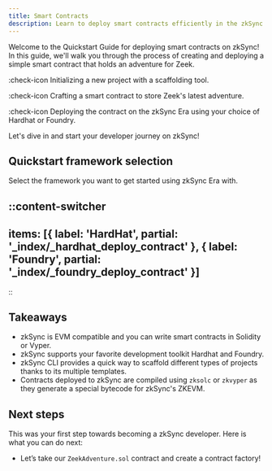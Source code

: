 ```yaml
---
title: Smart Contracts
description: Learn to deploy smart contracts efficiently in the zkSync environment.
---
```


Welcome to the Quickstart Guide for deploying smart contracts on zkSync! In this guide, we'll walk you through the process
of creating and deploying a simple smart contract that holds an adventure for Zeek.

:check-icon Initializing a new project with a scaffolding tool.

:check-icon Crafting a smart contract to store Zeek's latest adventure.

:check-icon Deploying the contract on the zkSync Era using your choice of Hardhat or Foundry.

Let's dive in and start your developer journey on zkSync!

## Quickstart framework selection

Select the framework you want to get started using zkSync Era with.

::content-switcher
---
items: [{
  label: 'HardHat',
  partial: '_index/_hardhat_deploy_contract'
}, {
  label: 'Foundry',
  partial: '_index/_foundry_deploy_contract'
}]
---
::

## Takeaways

- zkSync is EVM compatible and you can write smart contracts in Solidity or Vyper.
- zkSync supports your favorite development toolkit Hardhat and Foundry.
- zkSync CLI provides a quick way to scaffold different types of projects thanks to its multiple templates.
- Contracts deployed to zkSync are compiled using `zksolc` or `zkvyper` as they generate a special bytecode
for zkSync's ZKEVM.

## Next steps

This was your first step towards becoming a zkSync developer. Here is what you can do next:

- Let’s take our `ZeekAdventure.sol` contract and create a contract factory!

